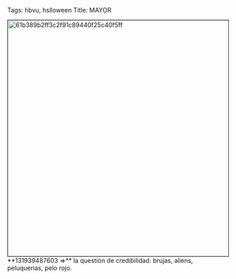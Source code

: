 Tags: hbvu, hslloween
Title: MAYOR
  
<p><img src="https://objects.hbvu.su/blotpix/2012/10/31.jpeg" width=540 height=540 alt="61b389b2ff3c2f91c89440f25c40f5ff" border=1>
**131939487603 =>** la questión de credibilidad. brujas, aliens, peluquerias, pelo rojo.